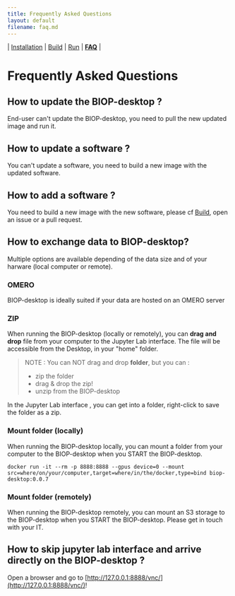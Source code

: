 ```yaml
---
title: Frequently Asked Questions
layout: default
filename: faq.md
--- 
```


| [Installation](/installation.md) | [Build](/build.md) | [Run](/run.md) | [**FAQ**](/faq.md) |

# Frequently Asked Questions

## How to update the BIOP-desktop ?

End-user can't update the BIOP-desktop, you need to pull the new updated image and run it.

## How to update a software ?

You can't update a software, you need to build a new image with the updated software.

## How to add a software ?

You need to build a new image with the new software, please cf [Build](/build.md), open an issue or a pull request.

## How to exchange data to BIOP-desktop?

Multiple options are available depending of the data size and of your harware (local computer or remote).

### OMERO

BIOP-desktop is ideally suited if your data are hosted on an OMERO server

### ZIP

When running the BIOP-desktop (locally or remotely), you can **drag and drop** file from your computer to the Jupyter Lab interface. 
The file will be accessible from the Desktop, in your "home" folder.

> NOTE : You can NOT drag and drop **folder**, but you can :
> - zip the folder
> - drag & drop the zip!
> - unzip from the BIOP-desktop

In the Jupyter Lab interface , you can get into a folder, right-click to save the folder as a zip.

### Mount folder (locally)

When running the BIOP-desktop locally, you can mount a folder from your computer to the BIOP-desktop when you START the BIOP-desktop.

```docker run -it --rm -p 8888:8888 --gpus device=0 --mount src=where/on/your/computer,target=where/in/the/docker,type=bind biop-desktop:0.0.7```

### Mount folder (remotely)

When running the BIOP-desktop remotely, you can mount an S3 storage to the BIOP-desktop when you START the BIOP-desktop. 
Please get in touch with your IT.


## How to skip jupyter lab interface and arrive directly on the BIOP-desktop  ?

Open a browser and go to [http://127.0.0.1:8888/vnc/](http://127.0.0.1:8888/vnc/)! 

